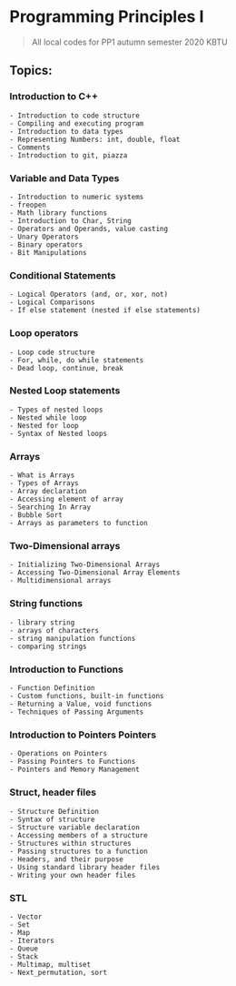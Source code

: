 # Programming Principles I

> All local codes for PP1 autumn semester 2020 KBTU

## Topics:
 
### Introduction to C++
    - Introduction to code structure
    - Compiling and executing program
    - Introduction to data types
    - Representing Numbers: int, double, float
    - Comments
    - Introduction to git, piazza
    
### Variable and Data Types
    - Introduction to numeric systems
    - freopen
    - Math library functions
    - Introduction to Char, String
    - Operators and Operands, value casting
    - Unary Operators
    - Binary operators
    - Bit Manipulations
   
### Conditional Statements
    - Logical Operators (and, or, xor, not)
    - Logical Comparisons
    - If else statement (nested if else statements)

### Loop operators
    - Loop code structure
    - For, while, do while statements
    - Dead loop, continue, break

### Nested Loop statements
    - Types of nested loops
    - Nested while loop
    - Nested for loop
    - Syntax of Nested loops

### Arrays
    - What is Arrays
    - Types of Arrays
    - Array declaration
    - Accessing element of array
    - Searching In Array
    - Bubble Sort
    - Arrays as parameters to function

### Two-Dimensional arrays
    - Initializing Two-Dimensional Arrays
    - Accessing Two-Dimensional Array Elements
    - Multidimensional arrays

### String functions
    - library string
    - arrays of characters
    - string manipulation functions
    - comparing strings

### Introduction to Functions
    - Function Definition
    - Custom functions, built-in functions
    - Returning a Value, void functions
    - Techniques of Passing Arguments

### Introduction to Pointers Pointers
    - Operations on Pointers
    - Passing Pointers to Functions
    - Pointers and Memory Management
    
### Struct, header files
    - Structure Definition
    - Syntax of structure
    - Structure variable declaration
    - Accessing members of a structure
    - Structures within structures
    - Passing structures to a function
    - Headers, and their purpose
    - Using standard library header files
    - Writing your own header files
    
### STL
    - Vector
    - Set
    - Map
    - Iterators
    - Queue
    - Stack
    - Multimap, multiset
    - Next_permutation, sort
    
